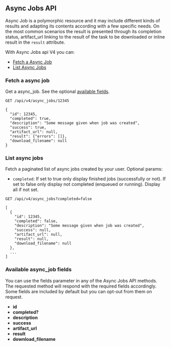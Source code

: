 ## Async Jobs API
Async Job is a polymorphic resource and it may include different kinds of results
and adapting its contents according with a few specific needs.
On the most common scenarios the result is presented through its completion status,
artifact_url linking to the result of the task to be downloaded or inline result in
the `result` attribute.

With Async Jobs api V4 you can:

- [Fetch a Async Job](#fetch-a-async-job)
- [List Async Jobs](#list-async-jobs)

### Fetch a async job
Get a async_job. See the optional [available fields](#available-async_job-fields).

```
GET /api/v4/async_jobs/12345
```

```
{
  "id": 12345,
  "completed": true,
  "description": "Some message given when job was created",
  "success": true,
  "artifact_url": null,
  "result": {"errors": []},
  "download_filename": null
}
```

### List async jobs

Fetch a paginated list of async jobs created by your user.
Optional params:
- `completed`: If set to true only display finished jobs (successfully or not).
If set to false only display not completed (enqueued or running). Display all if not set.

```
GET /api/v4/async_jobs?completed=false
```

```
[
  {
    "id": 12345,
    "completed": false,
    "description": "Some message given when job was created",
    "success": null,
    "artifact_url": null,
    "result": null,
    "download_filename": null
  },
  ...
]
```

### Available async_job fields
You can use the fields parameter in any of the Async Jobs API methods. The requested
method will respond with the required fields accordingly. Some fields are
included by default but you can opt-out from them on request.

* **id**
* **completed?**
* **description**
* **success**
* **artifact_url**
* **result**
* **download_filename**
